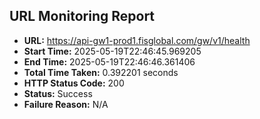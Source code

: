 ## URL Monitoring Report

- **URL:** https://api-gw1-prod1.fisglobal.com/gw/v1/health
- **Start Time:** 2025-05-19T22:46:45.969205
- **End Time:** 2025-05-19T22:46:46.361406
- **Total Time Taken:** 0.392201 seconds
- **HTTP Status Code:** 200
- **Status:** Success
- **Failure Reason:** N/A
